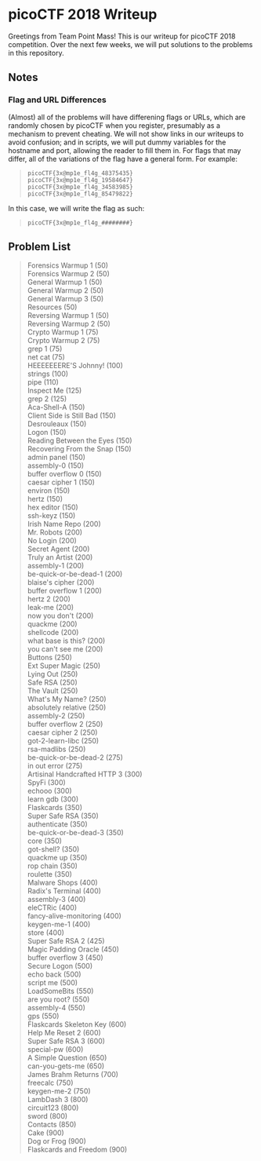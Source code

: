 # picoCTF 2018 Writeup
Greetings from Team Point Mass!
This is our writeup for picoCTF 2018 competition. Over the next few weeks, we will put solutions to the problems in this repository.

## Notes
### Flag and URL Differences
(Almost) all of the problems will have differening flags or URLs, which are randomly chosen by picoCTF when you register, presumably as a mechanism to prevent cheating. We will not show links in our writeups to avoid confusion; and in scripts, we will put dummy variables for the hostname and port, allowing the reader to fill them in. For flags that may differ, all of the variations of the flag have a general form. For example:

> `picoCTF{3x@mp1e_fl4g_48375435}`  
> `picoCTF{3x@mp1e_fl4g_19584647}`  
> `picoCTF{3x@mp1e_fl4g_34583985}`  
> `picoCTF{3x@mp1e_fl4g_85479822}`

In this case, we will write the flag as such:

> `picoCTF{3x@mp1e_fl4g_########}`

## Problem List
> Forensics Warmup 1 (50)  
> Forensics Warmup 2 (50)  
> General Warmup 1 (50)  
> General Warmup 2 (50)  
> General Warmup 3 (50)  
> Resources (50)  
> Reversing Warmup 1 (50)  
> Reversing Warmup 2 (50)  
> Crypto Warmup 1 (75)  
> Crypto Warmup 2 (75)  
> grep 1 (75)  
> net cat (75)  
> HEEEEEEERE'S Johnny! (100)  
> strings (100)  
> pipe (110)  
> Inspect Me (125)  
> grep 2 (125)  
> Aca-Shell-A (150)  
> Client Side is Still Bad (150)  
> Desrouleaux (150)  
> Logon (150)  
> Reading Between the Eyes (150)  
> Recovering From the Snap (150)  
> admin panel (150)  
> assembly-0 (150)  
> buffer overflow 0 (150)  
> caesar cipher 1 (150)  
> environ (150)  
> hertz (150)  
> hex editor (150)  
> ssh-keyz (150)  
> Irish Name Repo (200)  
> Mr. Robots (200)  
> No Login (200)  
> Secret Agent (200)  
> Truly an Artist (200)  
> assembly-1 (200)  
> be-quick-or-be-dead-1 (200)  
> blaise's cipher (200)  
> buffer overflow 1 (200)  
> hertz 2 (200)  
> leak-me (200)  
> now you don't (200)  
> quackme (200)  
> shellcode (200)  
> what base is this? (200)  
> you can't see me (200)  
> Buttons (250)  
> Ext Super Magic (250)  
> Lying Out (250)  
> Safe RSA (250)  
> The Vault (250)  
> What's My Name? (250)  
> absolutely relative (250)  
> assembly-2 (250)  
> buffer overflow 2 (250)  
> caesar cipher 2 (250)  
> got-2-learn-libc (250)  
> rsa-madlibs (250)  
> be-quick-or-be-dead-2 (275)  
> in out error (275)  
> Artisinal Handcrafted HTTP 3 (300)  
> SpyFi (300)  
> echooo (300)  
> learn gdb (300)  
> Flaskcards (350)  
> Super Safe RSA (350)  
> authenticate (350)  
> be-quick-or-be-dead-3 (350)  
> core (350)  
> got-shell? (350)  
> quackme up (350)  
> rop chain (350)  
> roulette (350)  
> Malware Shops (400)  
> Radix's Terminal (400)  
> assembly-3 (400)  
> eleCTRic (400)  
> fancy-alive-monitoring (400)  
> keygen-me-1 (400)  
> store (400)  
> Super Safe RSA 2 (425)  
> Magic Padding Oracle (450)  
> buffer overflow 3 (450)  
> Secure Logon (500)  
> echo back (500)  
> script me (500)  
> LoadSomeBits (550)  
> are you root? (550)  
> assembly-4 (550)  
> gps (550)  
> Flaskcards Skeleton Key (600)  
> Help Me Reset 2 (600)  
> Super Safe RSA 3 (600)  
> special-pw (600)  
> A Simple Question (650)  
> can-you-gets-me (650)  
> James Brahm Returns (700)  
> freecalc (750)  
> keygen-me-2 (750)  
> LambDash 3 (800)  
> circuit123 (800)  
> sword (800)  
> Contacts (850)  
> Cake (900)  
> Dog or Frog (900)  
> Flaskcards and Freedom (900)  


